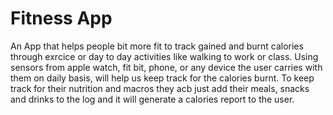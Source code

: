 # Fitness App

An App that helps people bit more fit to track gained and burnt calories through exrcice or day to day activities like walking to work or class. Using sensors from apple watch, fit bit, phone, or any device the user carries with them on daily basis, will help us keep track for the calories burnt. To keep track for their nutrition and macros they acb just add their meals, snacks and drinks to the log and it will generate a calories report to the user. 
